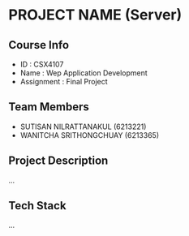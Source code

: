 # PROJECT NAME (Server)

## Course Info
- ID : CSX4107 <br />
- Name : Wep Application Development <br />
- Assignment : Final Project

## Team Members
- SUTISAN NILRATTANAKUL (6213221) <br />
- WANITCHA SRITHONGCHUAY (6213365) 

## Project Description
...

## Tech Stack
...
